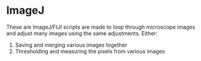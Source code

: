 # ImageJ
These are ImageJ/FIJI scripts are made to loop through microscope images and adjust many images using the same adjustments.
Either:
1) Saving and merging various images together 
2) Thresholding and measuring the pixels from various images

